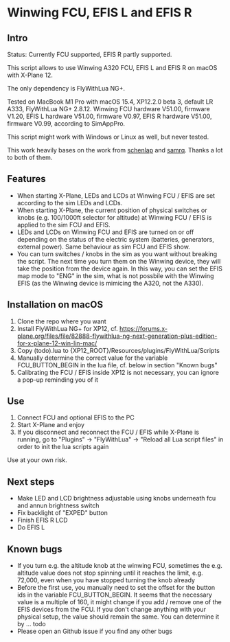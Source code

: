 # Winwing FCU, EFIS L and EFIS R

## Intro

Status: Currently FCU supported, EFIS R partly supported.

This script allows to use Winwing A320 FCU, EFIS L and EFIS R on macOS with X-Plane 12.

The only dependency is FlyWithLua NG+.

Tested on MacBook M1 Pro with macOS 15.4, XP12.2.0 beta 3, default LR A333, FlyWithLua NG+ 2.8.12. Winwing FCU hardware V51.00, firmware V1.20, EFIS L hardware V51.00, firmware V0.97, EFIS R hardware V51.00, firmware V0.99, according to SimAppPro.

This script might work with Windows or Linux as well, but never tested. 

This work heavily bases on the work from [schenlap](https://github.com/schenlap/winwing_fcu) and [samrq](https://github.com/samrq/winwing_fcu/tree/main). Thanks a lot to both of them. 

## Features

* When starting X-Plane, LEDs and LCDs at Winwing FCU / EFIS are set according to the sim LEDs and LCDs. 
* When starting X-Plane, the current position of physical switches or knobs (e.g. 100/1000ft selector for altitude) at Winwing FCU / EFIS is applied to the sim FCU and EFIS.
* LEDs and LCDs on Winwing FCU and EFIS are turned on or off depending on the status of the electric system (batteries, generators, external power). Same behaviour as sim FCU and EFIS show.
* You can turn switches / knobs in the sim as you want without breaking the script. The next time you turn them on the Winwing device, they will take the position from the device again. In this way, you can set the EFIS map mode to "ENG" in the sim, what is not possbile with the Winwing EFIS (as the Winwing device is mimicing the A320, not the A330).

## Installation on macOS

1. Clone the repo where you want
2. Install FlyWithLua NG+ for XP12, cf. https://forums.x-plane.org/files/file/82888-flywithlua-ng-next-generation-plus-edition-for-x-plane-12-win-lin-mac/
3. Copy (todo).lua to {XP12_ROOT}/Resources/plugins/FlyWithLua/Scripts
4. Manually determine the correct value for the variable FCU_BUTTON_BEGIN in the lua file, cf. below in section "Known bugs" 
5. Calibrating the FCU / EFIS inside XP12 is not necessary, you can ignore a pop-up reminding you of it

## Use

1. Connect FCU and optional EFIS to the PC
2. Start X-Plane and enjoy
3. If you disconnect and reconnect the FCU / EFIS while X-Plane is running, go to "Plugins" -> "FlyWithLua" -> "Reload all Lua script files" in order to init the lua scripts again

Use at your own risk. 

## Next steps
* Make LED and LCD brightness adjustable using knobs underneath fcu and annun brightness switch
* Fix backlight of "EXPED" button
* Finish EFIS R LCD
* Do EFIS L

## Known bugs
* If you turn e.g. the altitude knob at the winwing FCU, sometimes the e.g. altitude value does not stop spinning until it reaches the limit, e.g. 72,000, even when you have stopped turning the knob already
* Before the first use, you manually need to set the offset for the button ids in the variable FCU_BUTTON_BEGIN. It seems that the necessary value is a multiple of 160, it might change if you add / remove one of the EFIS devices from the FCU. If you don't change anything with your physical setup, the value should remain the same. You can determine it by ... todo 
* Please open an Github issue if you find any other bugs

